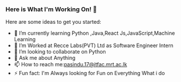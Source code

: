 ### Here is What I'm Working On! 👋



Here are some ideas to get you started:
- 🌱 I’m currently learning Python ,Java,React Js,JavaScript,Machine Learning
- 🔭 I’m Worked at Recce Labs(PVT) Ltd as Software Engineer Intern 
- 👯 I’m looking to collaborate on Python
- 💬 Ask me about Anything
- 📫 How to reach me:pasindu.17@itfac.mrt.ac.lk
- ⚡ Fun fact: I'm Always looking for Fun on Everything What i do 


